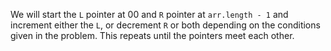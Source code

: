 We will start the `L` pointer at 00 and `R` pointer at `arr.length - 1` and increment either the `L`, or decrement `R` or both depending on the conditions given in the problem. This repeats until the pointers meet each other.